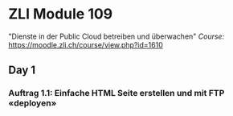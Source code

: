 # ZLI Module 109
"Dienste in der Public Cloud betreiben und überwachen"
*Course:* https://moodle.zli.ch/course/view.php?id=1610
## Day 1

### Auftrag 1.1: Einfache HTML Seite erstellen und mit FTP «deployen»